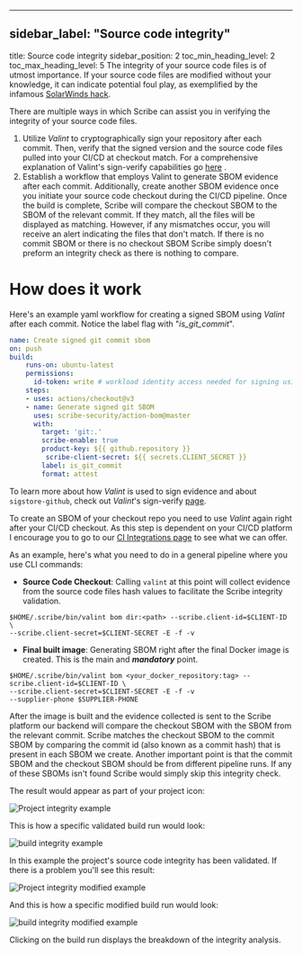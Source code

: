
---

## sidebar_label: "Source code integrity"
title: Source code integrity
sidebar_position: 2
toc_min_heading_level: 2
toc_max_heading_level: 5
The integrity of your source code files is of utmost importance. If your source code files are modified without your knowledge, it can indicate potential foul play, as exemplified by the infamous [﻿SolarWinds hack](https://www.techtarget.com/whatis/feature/SolarWinds-hack-explained-Everything-you-need-to-know). 

There are multiple ways in which Scribe can assist you in verifying the integrity of your source code files.

1. Utilize _Valint_ to cryptographically sign your repository after each commit. Then, verify that the signed version and the source code files pulled into your CI/CD at checkout match. For a comprehensive explanation of Valint's sign-verify capabilities go [﻿here](../advanced-guide/standalone-deployment/signVerify) . 
2. Establish a workflow that employs Valint to generate SBOM evidence after each commit. Additionally, create another SBOM evidence once you initiate your source code checkout during the CI/CD pipeline. Once the build is complete, Scribe will compare the checkout SBOM to the SBOM of the relevant commit. If they match, all the files will be displayed as matching. However, if any mismatches occur, you will receive an alert indicating the files that don't match. If there is no commit SBOM or there is no checkout SBOM Scribe simply doesn't preform an integrity check as there is nothing to compare.
# How does it work
Here's an example yaml workflow for creating a signed SBOM using _Valint_ after each commit. Notice the label flag with "_is_git_commit_".

```yaml
name: Create signed git commit sbom
on: push
build:
    runs-on: ubuntu-latest
    permissions:
      id-token: write # workload identity access needed for signing using sigstore-github 
    steps:
    - uses: actions/checkout@v3
    - name: Generate signed git SBOM
      uses: scribe-security/action-bom@master
      with:
        target: 'git:.'
        scribe-enable: true
        product-key: ${{ github.repository }}
         scribe-client-secret: ${{ secrets.CLIENT_SECRET }}
        label: is_git_commit
        format: attest
```
To learn more about how _Valint_ is used to sign evidence and about `sigstore-github`, check out _Valint_'s sign-verify [﻿page](../guides/securing-builds).

To create an SBOM of your checkout repo you need to use _Valint_ again right after your CI/CD checkout. As this step is dependent on your CI/CD platform I encourage you to go to our [﻿CI Integrations page](../integrating-scribe/ci-integrations) to see what we can offer.

As an example, here's what you need to do in a general pipeline where you use CLI commands:

- **Source Code Checkout**: Calling `valint`  at this point will collect evidence from the source code files hash values to facilitate the Scribe integrity validation.
```
$HOME/.scribe/bin/valint bom dir:<path> --scribe.client-id=$CLIENT-ID \
--scribe.client-secret=$CLIENT-SECRET -E -f -v
```
- **Final built image**: Generating SBOM right after the final Docker image is created. This is the main and **_mandatory_** point.
```
$HOME/.scribe/bin/valint bom <your_docker_repository:tag> --scribe.client-id=$CLIENT-ID \
--scribe.client-secret=$CLIENT-SECRET -E -f -v
--supplier-phone $SUPPLIER-PHONE
```
After the image is built and the evidence collected is sent to the Scribe platform our backend will compare the checkout SBOM with the SBOM from the relevant commit. Scribe matches the checkout SBOM to the commit SBOM by comparing the commit id (also known as a commit hash) that is present in each SBOM we create. Another important point is that the commit SBOM and the checkout SBOM should be from different pipeline runs. If any of these SBOMs isn't found Scribe would simply skip this integrity check.

The result would appear as part of your project icon:

![Project integrity example](../../../img/ci/integrity-validated-1.jpg "")

This is how a specific validated build run would look:

![build integrity example](../../../img/ci/integrity-validated-3.jpg "")

In this example the project's source code integrity has been validated. If there is a problem you'll see this result:

![Project integrity modified example](../../../img/ci/integrity-modified-1.jpg "")

And this is how a specific modified build run would look:

![build integrity modified example](../../../img/ci/integrity-modified-2.jpg "")

Clicking on the build run displays the breakdown of the integrity analysis.



<!--- Eraser file: https://app.eraser.io/workspace/z8DjjAq0ukFLBHWKyjm1 --->